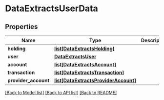 # DataExtractsUserData

## Properties
Name | Type | Description | Notes
------------ | ------------- | ------------- | -------------
**holding** | [**list[DataExtractsHolding]**](DataExtractsHolding.md) |  | [optional] 
**user** | [**DataExtractsUser**](DataExtractsUser.md) |  | [optional] 
**account** | [**list[DataExtractsAccount]**](DataExtractsAccount.md) |  | [optional] 
**transaction** | [**list[DataExtractsTransaction]**](DataExtractsTransaction.md) |  | [optional] 
**provider_account** | [**list[DataExtractsProviderAccount]**](DataExtractsProviderAccount.md) |  | [optional] 

[[Back to Model list]](../README.md#documentation-for-models) [[Back to API list]](../README.md#documentation-for-api-endpoints) [[Back to README]](../README.md)


